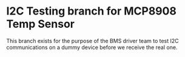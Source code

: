 # I2C Testing branch for MCP8908 Temp Sensor

This branch exists for the purpose of the BMS driver team to test I2C communications on a dummy device before we receive the real one.
